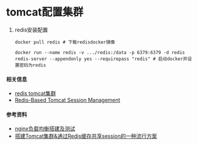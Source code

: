 # tomcat配置集群

1. redis安装配置

   ```shell
   docker pull redis # 下载redisdocker镜像
   
   docker run --name redis -v .../redis:/data -p 6379:6379 -d redis redis-server --appendonly yes --requirepass "redis" # 启动docker并设置密码为redis
   ```

   

#### 相关信息

* [redis tomcat集群](https://github.com/redisson/redisson/tree/master/redisson-tomcat)
* [Redis-Based Tomcat Session Management](https://dzone.com/articles/redis-based-tomcat-session-management)



#### 参考资料

* [nginx负载均衡搭建及测试](https://www.cnblogs.com/redcoatjk/p/6279225.html)
* [搭建Tomcat集群&通过Redis缓存共享session的一种流行方案](https://segmentfault.com/a/1190000009591087)